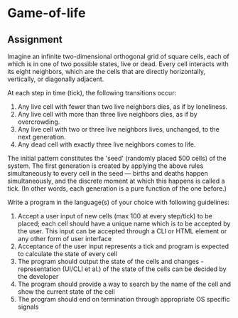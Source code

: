﻿# Game-of-life
## Assignment

Imagine an infinite two-dimensional orthogonal grid of square cells, each of which is in one of two possible states, live or dead. Every cell interacts with its eight neighbors, which are the cells that are directly horizontally, vertically, or diagonally adjacent. 

At each step in time (tick), the following transitions occur: 
1. Any live cell with fewer than two live neighbors dies, as if by loneliness. 
2. Any live cell with more than three live neighbors dies, as if by overcrowding. 
3. Any live cell with two or three live neighbors lives, unchanged, to the next generation. 
4. Any dead cell with exactly three live neighbors comes to life. 


The initial pattern constitutes the 'seed' (randomly placed 500 cells) of the system. The first generation is created by applying the above rules simultaneously to every cell in the seed — births and deaths happen simultaneously, and the discrete moment at which this happens is called a tick. (In other words, each generation is a pure function of the one before.) 

Write a program in the language(s) of your choice with following guidelines: 
1. Accept a user input of new cells (max 100 at every step/tick) to be placed; each cell should have a unique name which is to be accepted by the user. This input can be accepted through a CLI or HTML element or any other form of user interface 
2. Acceptance of the user input represents a tick and program is expected to calculate the state of every cell 
3. The program should output the state of the cells and changes - representation (UI/CLI et al.) of the state of the cells can be decided by the developer 
4. The program should provide a way to search by the name of the cell and show the current state of the cell 
5. The program should end on termination through appropriate OS specific signals 
